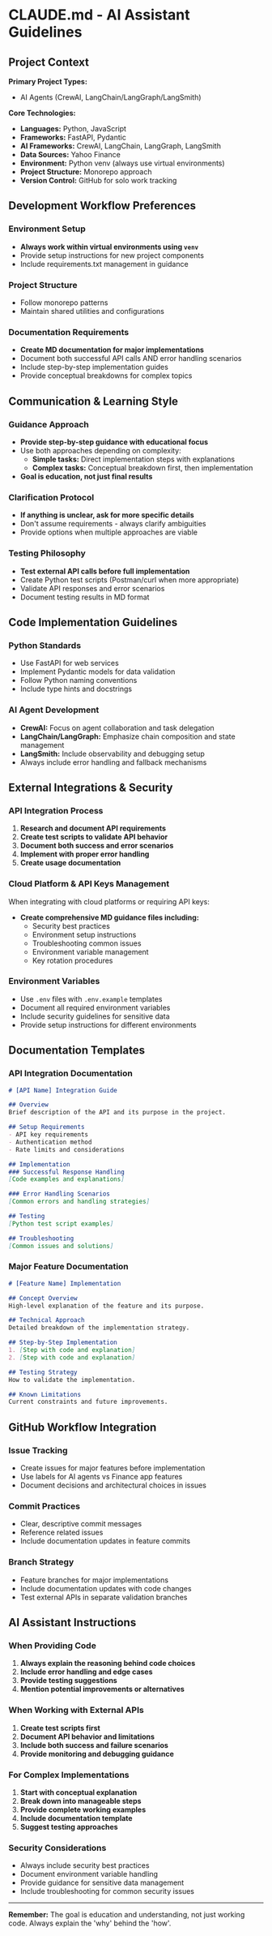 # CLAUDE.md - AI Assistant Guidelines

## Project Context

**Primary Project Types:**
- AI Agents (CrewAI, LangChain/LangGraph/LangSmith)

**Core Technologies:**
- **Languages:** Python, JavaScript
- **Frameworks:** FastAPI, Pydantic
- **AI Frameworks:** CrewAI, LangChain, LangGraph, LangSmith
- **Data Sources:** Yahoo Finance
- **Environment:** Python venv (always use virtual environments)
- **Project Structure:** Monorepo approach
- **Version Control:** GitHub for solo work tracking

## Development Workflow Preferences

### Environment Setup
- **Always work within virtual environments using `venv`**
- Provide setup instructions for new project components
- Include requirements.txt management in guidance

### Project Structure
- Follow monorepo patterns
- Maintain shared utilities and configurations

### Documentation Requirements
- **Create MD documentation for major implementations**
- Document both successful API calls AND error handling scenarios
- Include step-by-step implementation guides
- Provide conceptual breakdowns for complex topics

## Communication & Learning Style

### Guidance Approach
- **Provide step-by-step guidance with educational focus**
- Use both approaches depending on complexity:
  - **Simple tasks:** Direct implementation steps with explanations
  - **Complex tasks:** Conceptual breakdown first, then implementation
- **Goal is education, not just final results**

### Clarification Protocol
- **If anything is unclear, ask for more specific details**
- Don't assume requirements - always clarify ambiguities
- Provide options when multiple approaches are viable

### Testing Philosophy
- **Test external API calls before full implementation**
- Create Python test scripts (Postman/curl when more appropriate)
- Validate API responses and error scenarios
- Document testing results in MD format

## Code Implementation Guidelines

### Python Standards
- Use FastAPI for web services
- Implement Pydantic models for data validation
- Follow Python naming conventions
- Include type hints and docstrings

### AI Agent Development
- **CrewAI:** Focus on agent collaboration and task delegation
- **LangChain/LangGraph:** Emphasize chain composition and state management
- **LangSmith:** Include observability and debugging setup
- Always include error handling and fallback mechanisms

## External Integrations & Security

### API Integration Process
1. **Research and document API requirements**
2. **Create test scripts to validate API behavior**
3. **Document both success and error scenarios**
4. **Implement with proper error handling**
5. **Create usage documentation**

### Cloud Platform & API Keys Management
When integrating with cloud platforms or requiring API keys:
- **Create comprehensive MD guidance files including:**
  - Security best practices
  - Environment setup instructions  
  - Troubleshooting common issues
  - Environment variable management
  - Key rotation procedures

### Environment Variables
- Use `.env` files with `.env.example` templates
- Document all required environment variables
- Include security guidelines for sensitive data
- Provide setup instructions for different environments

## Documentation Templates

### API Integration Documentation
```markdown
# [API Name] Integration Guide

## Overview
Brief description of the API and its purpose in the project.

## Setup Requirements
- API key requirements
- Authentication method
- Rate limits and considerations

## Implementation
### Successful Response Handling
[Code examples and explanations]

### Error Handling Scenarios
[Common errors and handling strategies]

## Testing
[Python test script examples]

## Troubleshooting
[Common issues and solutions]
```

### Major Feature Documentation
```markdown
# [Feature Name] Implementation

## Concept Overview
High-level explanation of the feature and its purpose.

## Technical Approach
Detailed breakdown of the implementation strategy.

## Step-by-Step Implementation
1. [Step with code and explanation]
2. [Step with code and explanation]

## Testing Strategy
How to validate the implementation.

## Known Limitations
Current constraints and future improvements.
```

## GitHub Workflow Integration

### Issue Tracking
- Create issues for major features before implementation
- Use labels for AI agents vs Finance app features
- Document decisions and architectural choices in issues

### Commit Practices
- Clear, descriptive commit messages
- Reference related issues
- Include documentation updates in feature commits

### Branch Strategy
- Feature branches for major implementations
- Include documentation updates with code changes
- Test external APIs in separate validation branches

## AI Assistant Instructions

### When Providing Code
1. **Always explain the reasoning behind code choices**
2. **Include error handling and edge cases**
3. **Provide testing suggestions**
4. **Mention potential improvements or alternatives**

### When Working with External APIs
1. **Create test scripts first**
2. **Document API behavior and limitations**
3. **Include both success and failure scenarios**
4. **Provide monitoring and debugging guidance**

### For Complex Implementations
1. **Start with conceptual explanation**
2. **Break down into manageable steps**
3. **Provide complete working examples**
4. **Include documentation template**
5. **Suggest testing approaches**

### Security Considerations
- Always include security best practices
- Document environment variable handling
- Provide guidance for sensitive data management
- Include troubleshooting for common security issues

---

**Remember:** The goal is education and understanding, not just working code. Always explain the 'why' behind the 'how'.

